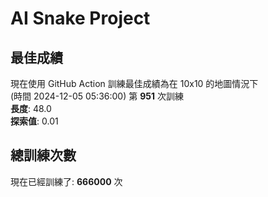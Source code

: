 
# AI Snake Project

## **最佳成績**





















現在使用 GitHub Action 訓練最佳成績為在 10x10 的地圖情況下  
(時間 2024-12-05 05:36:00) 第 **951** 次訓練  
**長度**: 48.0  
**探索值**: 0.01











































## 總訓練次數
現在已經訓練了: **666000** 次
